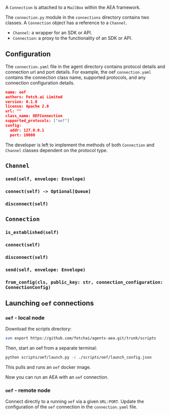 A `Connection` is attached to a `MailBox` within the AEA framework.

The `connection.py` module in the `connections` directory contains two classes. A `Connection` object has a reference to a `Channel`. 

* `Channel`: a wrapper for an SDK or API.
* `Connection`: a proxy to the functionality of an SDK or API.


## Configuration

The `connection.yaml` file in the agent directory contains protocol details and connection url and port details. For example, the oef `connection.yaml` contains the connection class name, supported protocols, and any connection configuration details.

``` json
name: oef
authors: Fetch.ai Limited
version: 0.1.0
license: Apache 2.0
url: ""
class_name: OEFConnection
supported_protocols: ["oef"]
config:
  addr: 127.0.0.1
  port: 10000

```


The developer is left to implement the methods of both `Connection` and `Channel` classes dependent on the protocol type. 

<!--We'll demonstrate implementations from the `oef` connection as an example.-->


## `Channel`


### `send(self, envelope: Envelope) `
<!--
``` python
def send(self, envelope: Envelope) -> None:
    if envelope.protocol_id == "default":
      	self.send_default_message(envelope)
   	elif envelope.protocol_id == "fipa":
       	self.send_fipa_message(envelope)
   	elif envelope.protocol_id == "oef":
       	self.send_oef_message(envelope)
   	elif envelope.protocol_id == "tac":
      	self.send_default_message(envelope)
   	else:
    	logger.error("This envelope cannot be sent: protocol_id={}".format(envelope.protocol_id))
        raise ValueError("Cannot send message.")
```
-->
### `connect(self) -> Optional[Queue]`
<!--
`Channel.connect() not implemented in oef`
-->
### `disconnect(self)`
<!--
`Channel.disconnect() not implemented in oef`
-->

## `Connection`

### `is_established(self)`
<!--
``` python
@property
def is_established(self) -> bool:
    return self._connected
```
-->
### `connect(self)`
<!--
``` python
def connect(self) -> None:
 	if self._stopped and not self._connected:
    	self._stopped = False
        self._core.run_threaded()
        try:
        	if not self.channel.connect():
            	raise ConnectionError("Cannot connect to OEFChannel.")
            self._connected = True
            self.out_thread = Thread(target=self._fetch)
            self.out_thread.start()
      	except ConnectionError as e:
            self._core.stop()
            raise e
```
-->
### `disconnect(self)`
<!--
``` python
def disconnect(self) -> None:
assert self.out_thread is not None, "Call connect before disconnect."
    if not self._stopped and self._connected:
       	self._connected = False
        self.out_thread.join()
        self.out_thread = None
        self.channel.disconnect()
        self._core.stop()
        self._stopped = True
```
-->
### `send(self, envelope: Envelope)`
<!--
``` python
def send(self, envelope: Envelope):
    if self._connected:
    	self.channel.send(envelope)
```
-->
### `from_config(cls, public_key: str, connection_configuration: ConnectionConfig)`
<!--
``` python
@classmethod
   	def from_config(cls, public_key: str, connection_configuration: ConnectionConfig) -> 'Connection':
        oef_addr = cast(str, connection_configuration.config.get("addr"))
        oef_port = cast(int, connection_configuration.config.get("port"))
        return OEFConnection(public_key, oef_addr, oef_port)
```
-->


## Launching `oef` connections

### `oef` - local node

Download the scripts directory:
``` bash
svn export https://github.com/fetchai/agents-aea.git/trunk/scripts
```

Then, start an oef from a separate terminal:

``` bash
python scripts/oef/launch.py -c ./scripts/oef/launch_config.json
```

This pulls and runs an `oef` docker image.

Now you can run an AEA with an `oef` connection.


### `oef` - remote node

Connect directly to a running `oef` via a given `URL:PORT`. Update the configuration of the `oef` connection in the `connection.yaml` file.


<br />



